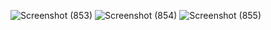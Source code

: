 ![Screenshot (853)](https://github.com/user-attachments/assets/1a84be72-bcbd-4ed7-a57d-804916a06030)
![Screenshot (854)](https://github.com/user-attachments/assets/548450d6-cd43-4904-a16e-deccfc83f00f)
![Screenshot (855)](https://github.com/user-attachments/assets/fa5d0539-00ca-4b0c-8913-ed54fade73e3)
